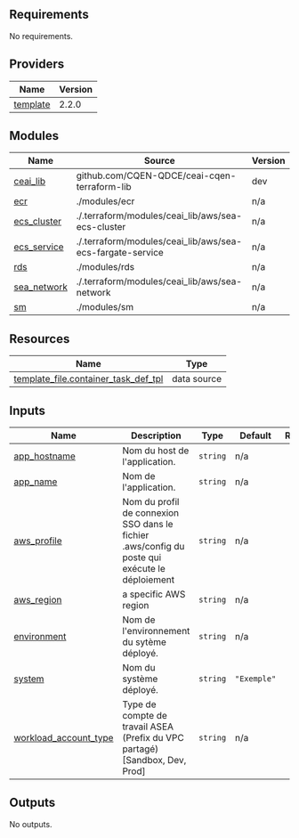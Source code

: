 <!-- BEGIN_TF_DOCS -->
## Requirements

No requirements.

## Providers

| Name | Version |
|------|---------|
| <a name="provider_template"></a> [template](#provider\_template) | 2.2.0 |

## Modules

| Name | Source | Version |
|------|--------|---------|
| <a name="module_ceai_lib"></a> [ceai\_lib](#module\_ceai\_lib) | github.com/CQEN-QDCE/ceai-cqen-terraform-lib | dev |
| <a name="module_ecr"></a> [ecr](#module\_ecr) | ./modules/ecr | n/a |
| <a name="module_ecs_cluster"></a> [ecs\_cluster](#module\_ecs\_cluster) | ./.terraform/modules/ceai_lib/aws/sea-ecs-cluster | n/a |
| <a name="module_ecs_service"></a> [ecs\_service](#module\_ecs\_service) | ./.terraform/modules/ceai_lib/aws/sea-ecs-fargate-service | n/a |
| <a name="module_rds"></a> [rds](#module\_rds) | ./modules/rds | n/a |
| <a name="module_sea_network"></a> [sea\_network](#module\_sea\_network) | ./.terraform/modules/ceai_lib/aws/sea-network | n/a |
| <a name="module_sm"></a> [sm](#module\_sm) | ./modules/sm | n/a |

## Resources

| Name | Type |
|------|------|
| [template_file.container_task_def_tpl](https://registry.terraform.io/providers/hashicorp/template/latest/docs/data-sources/file) | data source |

## Inputs

| Name | Description | Type | Default | Required |
|------|-------------|------|---------|:--------:|
| <a name="input_app_hostname"></a> [app\_hostname](#input\_app\_hostname) | Nom du host de l'application. | `string` | n/a | yes |
| <a name="input_app_name"></a> [app\_name](#input\_app\_name) | Nom de l'application. | `string` | n/a | yes |
| <a name="input_aws_profile"></a> [aws\_profile](#input\_aws\_profile) | Nom du profil de connexion SSO dans le fichier .aws/config du poste qui exécute le déploiement | `string` | n/a | yes |
| <a name="input_aws_region"></a> [aws\_region](#input\_aws\_region) | a specific AWS region | `string` | n/a | yes |
| <a name="input_environment"></a> [environment](#input\_environment) | Nom de l'environnement du sytème déployé. | `string` | n/a | yes |
| <a name="input_system"></a> [system](#input\_system) | Nom du système déployé. | `string` | `"Exemple"` | no |
| <a name="input_workload_account_type"></a> [workload\_account\_type](#input\_workload\_account\_type) | Type de compte de travail ASEA (Prefix du VPC partagé) [Sandbox, Dev, Prod] | `string` | n/a | yes |

## Outputs

No outputs.
<!-- END_TF_DOCS -->